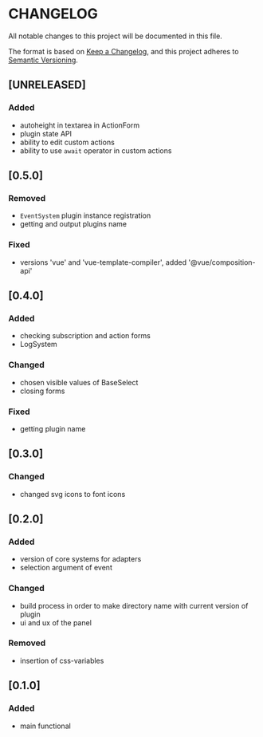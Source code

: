 # CHANGELOG

All notable changes to this project will be documented in this file.

The format is based on [Keep a Changelog](https://keepachangelog.com/en/1.0.0/),
and this project adheres to [Semantic Versioning](https://semver.org/spec/v2.0.0.html).

## [UNRELEASED]

### Added

- autoheight in textarea in ActionForm
- plugin state API
- ability to edit custom actions
- ability to use `await` operator in custom actions

## [0.5.0]

### Removed

- `EventSystem` plugin instance registration
- getting and output plugins name

### Fixed

- versions 'vue' and 'vue-template-compiler', added '@vue/composition-api'

## [0.4.0]

### Added

- checking subscription and action forms
- LogSystem

### Changed

- chosen visible values of BaseSelect
- closing forms

### Fixed

- getting plugin name

## [0.3.0]

### Changed

- changed svg icons to font icons

## [0.2.0]

### Added

- version of core systems for adapters
- selection argument of event

### Changed

- build process in order to make directory name with current version of plugin
- ui and ux of the panel

### Removed

- insertion of css-variables

## [0.1.0]

### Added

- main functional
